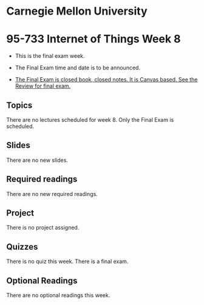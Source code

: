 # Carnegie Mellon University

# 95-733 Internet of Things Week 8

+ This is the final exam week.

+ The Final Exam time and date is to be announced.

+ [The Final Exam is closed book, closed notes. It is Canvas based. See the Review for final exam.](../Review.md)

## Topics

There are no lectures scheduled for week 8. Only the Final Exam is scheduled.

## Slides

There are no new slides.

## Required readings

There are no new required readings.

## Project

There is no project assigned.

## Quizzes

There is no quiz this week. There is a final exam.


## Optional Readings

There are no optional readings this week.
